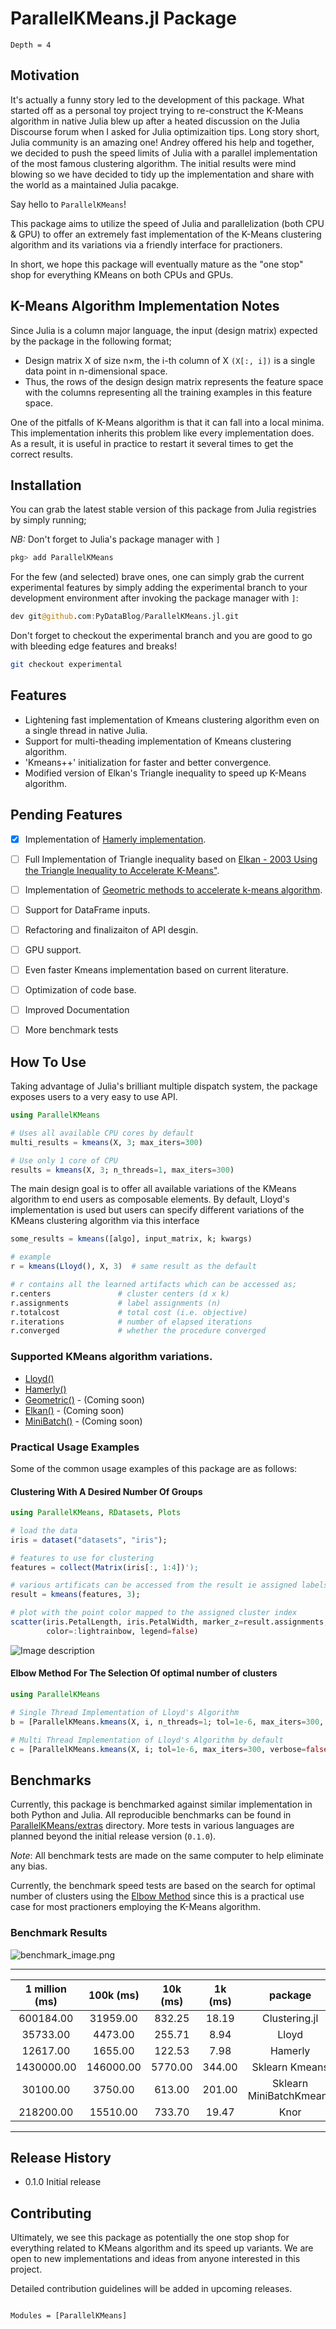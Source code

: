 # ParallelKMeans.jl Package

```@contents
Depth = 4
```

## Motivation
It's actually a funny story led to the development of this package.
What started off as a personal toy project trying to re-construct the K-Means algorithm in native Julia blew up after a heated discussion on the Julia Discourse forum when I asked for Julia optimizaition tips. Long story short, Julia community is an amazing one! Andrey offered his help and together, we decided to push the speed limits of Julia with a parallel implementation of the most famous clustering algorithm. The initial results were mind blowing so we have decided to tidy up the implementation and share with the world as a maintained Julia pacakge. 

Say hello to `ParallelKMeans`!

This package aims to utilize the speed of Julia and parallelization (both CPU & GPU) to offer an extremely fast implementation of the K-Means clustering algorithm and its variations via a friendly interface for practioners.

In short, we hope this package will eventually mature as the "one stop" shop for everything KMeans on both CPUs and GPUs.

## K-Means Algorithm Implementation Notes
Since Julia is a column major language, the input (design matrix) expected by the package in the following format;

- Design matrix X of size n×m, the i-th column of X `(X[:, i])` is a single data point in n-dimensional space.
- Thus, the rows of the design design matrix represents the feature space with the columns representing all the training examples in this feature space.

One of the pitfalls of K-Means algorithm is that it can fall into a local minima. 
This implementation inherits this problem like every implementation does.
As a result, it is useful in practice to restart it several times to get the correct results.

## Installation
You can grab the latest stable version of this package from Julia registries by simply running;

*NB:* Don't forget to Julia's package manager with `]`

```julia
pkg> add ParallelKMeans
```

For the few (and selected) brave ones, one can simply grab the current experimental features by simply adding the experimental branch to your development environment after invoking the package manager with `]`:

```julia
dev git@github.com:PyDataBlog/ParallelKMeans.jl.git
```

Don't forget to checkout the experimental branch and you are good to go with bleeding edge features and breaks!
```bash
git checkout experimental
```

## Features
- Lightening fast implementation of Kmeans clustering algorithm even on a single thread in native Julia.
- Support for multi-theading implementation of Kmeans clustering algorithm.
- 'Kmeans++' initialization for faster and better convergence.
- Modified version of Elkan's Triangle inequality to speed up K-Means algorithm.


## Pending Features
- [X] Implementation of [Hamerly implementation](https://www.researchgate.net/publication/220906984_Making_k-means_Even_Faster). 
- [ ] Full Implementation of Triangle inequality based on [Elkan - 2003 Using the Triangle Inequality to Accelerate K-Means"](https://www.aaai.org/Papers/ICML/2003/ICML03-022.pdf).
- [ ] Implementation of [Geometric methods to accelerate k-means algorithm](http://cs.baylor.edu/~hamerly/papers/sdm2016_rysavy_hamerly.pdf).
- [ ] Support for DataFrame inputs.
- [ ] Refactoring and finalizaiton of API desgin.
- [ ] GPU support.
- [ ] Even faster Kmeans implementation based on current literature.
- [ ] Optimization of code base.
- [ ] Improved Documentation
- [ ] More benchmark tests


## How To Use
Taking advantage of Julia's brilliant multiple dispatch system, the package exposes users to a very easy to use API. 

```julia
using ParallelKMeans

# Uses all available CPU cores by default
multi_results = kmeans(X, 3; max_iters=300)

# Use only 1 core of CPU
results = kmeans(X, 3; n_threads=1, max_iters=300)
```

The main design goal is to offer all available variations of the KMeans algorithm to end users as composable elements. By default, Lloyd's implementation is used but users can specify different variations of the KMeans clustering algorithm via this interface

```julia
some_results = kmeans([algo], input_matrix, k; kwargs)

# example
r = kmeans(Lloyd(), X, 3)  # same result as the default 
```

```julia
# r contains all the learned artifacts which can be accessed as;
r.centers               # cluster centers (d x k)
r.assignments           # label assignments (n)
r.totalcost             # total cost (i.e. objective)
r.iterations            # number of elapsed iterations
r.converged             # whether the procedure converged
```

### Supported KMeans algorithm variations.
- [Lloyd()](https://cs.nyu.edu/~roweis/csc2515-2006/readings/lloyd57.pdf) 
- [Hamerly()](https://www.researchgate.net/publication/220906984_Making_k-means_Even_Faster) 
- [Geometric()](http://cs.baylor.edu/~hamerly/papers/sdm2016_rysavy_hamerly.pdf) - (Coming soon)
- [Elkan()](https://www.aaai.org/Papers/ICML/2003/ICML03-022.pdf) - (Coming soon) 
- [MiniBatch()](https://www.eecs.tufts.edu/~dsculley/papers/fastkmeans.pdf) - (Coming soon)


### Practical Usage Examples
Some of the common usage examples of this package are as follows:

#### Clustering With A Desired Number Of Groups

```julia 
using ParallelKMeans, RDatasets, Plots

# load the data
iris = dataset("datasets", "iris"); 

# features to use for clustering
features = collect(Matrix(iris[:, 1:4])'); 

# various artificats can be accessed from the result ie assigned labels, cost value etc
result = kmeans(features, 3); 

# plot with the point color mapped to the assigned cluster index
scatter(iris.PetalLength, iris.PetalWidth, marker_z=result.assignments,
        color=:lightrainbow, legend=false)

```

![Image description](iris_example.jpg)

#### Elbow Method For The Selection Of optimal number of clusters
```julia
using ParallelKMeans

# Single Thread Implementation of Lloyd's Algorithm
b = [ParallelKMeans.kmeans(X, i, n_threads=1; tol=1e-6, max_iters=300, verbose=false).totalcost for i = 2:10]

# Multi Thread Implementation of Lloyd's Algorithm by default
c = [ParallelKMeans.kmeans(X, i; tol=1e-6, max_iters=300, verbose=false).totalcost for i = 2:10]

```


## Benchmarks
Currently, this package is benchmarked against similar implementation in both Python and Julia. All reproducible benchmarks can be found in [ParallelKMeans/extras](https://github.com/PyDataBlog/ParallelKMeans.jl/tree/master/extras) directory. More tests in various languages are planned beyond the initial release version (`0.1.0`).

*Note*: All benchmark tests are made on the same computer to help eliminate any bias. 


Currently, the benchmark speed tests are based on the search for optimal number of clusters using the [Elbow Method](https://en.wikipedia.org/wiki/Elbow_method_(clustering)) since this is a practical use case for most practioners employing the K-Means algorithm. 


### Benchmark Results

![benchmark_image.png](benchmark_image.png)


_________________________________________________________________________________________________________

| 1 million (ms) | 100k (ms) | 10k (ms) | 1k (ms) | package                 | language |
|:--------------:|:---------:|:--------:|:-------:|:-----------------------:|:--------:|
| 600184.00      | 31959.00  | 832.25   | 18.19   | Clustering.jl           | Julia    |
| 35733.00       | 4473.00   | 255.71   | 8.94    | Lloyd                   | Julia    |
| 12617.00       | 1655.00   | 122.53   | 7.98    | Hamerly                 | Julia    |
| 1430000.00     | 146000.00 | 5770.00  | 344.00  | Sklearn Kmeans          | Python   |
| 30100.00       | 3750.00   | 613.00   | 201.00  | Sklearn MiniBatchKmeans | Python   |
| 218200.00      | 15510.00  | 733.70   | 19.47   | Knor                    | R        |

_________________________________________________________________________________________________________


## Release History 
- 0.1.0 Initial release


## Contributing
Ultimately, we see this package as potentially the one stop shop for everything related to KMeans algorithm and its speed up variants. We are open to new implementations and ideas from anyone interested in this project.

Detailed contribution guidelines will be added in upcoming releases.

<!--- Insert Contribution Guidelines Below --->

```@index
```

```@autodocs
Modules = [ParallelKMeans]
```

